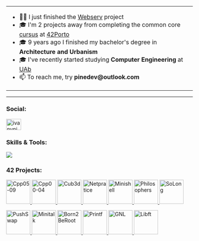 <!--  
- ✍🏻 I just finished the [`CPP04`](https://github.com/pin3dev/42_CPP_Modules_00-04) module projects
- 🎓 I'm 4 projects away from completing the common core [`cursus`](https://github.com/pin3dev/42_cursus) at [42Porto](https://www.42porto.com/)
- 🎓 9 years ago I finished my bachelor's degree in **_Architecture and Urbanism_**
- 🎓 I've recently started studying  **_Computer Engineering_** at [UAb](https://portal.uab.pt/)
- 📫 To reach me, try **`pinedev@outlook.com`**
 </p>
 -->

 <table style="width: 100%;">
  <tr>
   <!--  <td style="width: 40%;"><a href="https://github.com/oakoudad/badge42"><img src="https://badge.mediaplus.ma/binary/ivbatist" alt="ivbatist's 42 stats" style="max-width: 100%;"></a></td>  -->
  </tr>
  <tr>
    <td style="text-align: left;">
      <ul>
        <li>✍🏻 I just finished the <a href="https://github.com/pin3dev/42_Webserv">Webserv</a> project</li>
        <li>🎓 I'm 2 projects away from completing the common core <a href="https://github.com/pin3dev/42_cursus">cursus</a> at <a href="https://www.42porto.com/">42Porto</a></li>
        <li>🎓 9 years ago I finished my bachelor's degree in <strong>Architecture and Urbanism</strong></li>
        <li>🎓 I've recently started studying <strong>Computer Engineering</strong> at <a href="https://portal.uab.pt/">UAb</a></li>
        <li>📫 To reach me, try <strong>pinedev@outlook.com</strong></li>
      </ul>
    </td>
  </tr>
</table>

 
---

<h3 align="left">Social:</h3>
<p align="left">
<a href="https://linkedin.com/in/ivanypinheiro" target="blank">
	<img align="center" src="https://raw.githubusercontent.com/rahuldkjain/github-profile-readme-generator/master/src/images/icons/Social/linked-in-alt.svg" alt="ivanypinheiro" height="30" width="40" />
</a>

<!-- <a href="" target="blank">
	<img align="center" src="https://raw.githubusercontent.com/rahuldkjain/github-profile-readme-generator/master/src/images/icons/Social/instagram.svg" alt="ivanypinheiro" height="30" width="40" />
</a>
<a href="https://www.behance.net/ivanypinheiro" target="blank">
	<img align="center" src="https://raw.githubusercontent.com/rahuldkjain/github-profile-readme-generator/master/src/images/icons/Social/behance.svg" alt="ivanypinheiro" height="30" width="40" />
</a> -->
</p>

<h3 align="left">Skills & Tools:</h3>
<p align="left">
  <a href="https://skillicons.dev">
    <img src="https://skillicons.dev/icons?i=obsidian,notion,debian,linux,bash,c,cpp,regex,git,vim,vscode,ai,ps,pr,ae&theme=dark&perline=8" />
  </a>
</p>

<h3 align="left">42 Projects:</h3>
<!-- <h5 align="left">Rank 04</h5> -->

<p align="left">
	<a href="https://github.com/pin3dev/42_Cursus">
	<img alt="Cpp05-09" src="https://github.com/pin3dev/42-project-badges/blob/main/badges/ft_containersm.png" width="65" height="65" />
	<img alt="Cpp00-04" src="https://github.com/pin3dev/42-project-badges/blob/main/badges/cppm.png" width="65" height="65" />
	<img alt="Cub3d" src="https://github.com/pin3dev/42-project-badges/blob/main/badges/cub3de.png" width="65" height="65" />
	<img alt="Netpratice" src="https://github.com/pin3dev/42-project-badges/blob/main/badges/netpracticem.png" width="65" height="65" />
	<img alt="Minishell" src="https://github.com/pin3dev/42-project-badges/blob/main/badges/minishelle.png" width="65" height="65" />
	<img alt="Philosophers" src="https://github.com/pin3dev/42-project-badges/blob/main/badges/philosopherse.png" width="65" height="65" />
	<img alt="SoLong" src="https://github.com/pin3dev/42-project-badges/blob/main/badges/so_longe.png" width="65" height="65" />
	</a>
</p>
<p align="left">
	<a href="https://github.com/pin3dev/42_Cursus">
	<img alt="PushSwap" src="https://github.com/pin3dev/42-project-badges/blob/main/badges/push_swape.png" width="65" height="65" />
	<img alt="Minitalk" src="https://github.com/pin3dev/42-project-badges/blob/main/badges/minitalkm.png" width="65" height="65" />
	<img alt="Born2BeRoot" src="https://github.com/pin3dev/42-project-badges/blob/main/badges/born2beroote.png" width="65" height="65" />
	<img alt="Printf" src="https://github.com/pin3dev/42-project-badges/blob/main/badges/ft_printfe.png" width="65" height="65" />
	<img alt="GNL" src="https://github.com/pin3dev/42-project-badges/blob/main/badges/get_next_linem.png" width="65" height="65" />
	<img alt="Libft" src="https://github.com/pin3dev/42-project-badges/blob/main/badges/libftm.png" width="65" height="65" />
	</a>
</p>
<!-- </p> -->
<!-- <h5 align="left">Rank 03</h5> -->
<!-- <p align="left"> -->
<!-- </p> -->
<!-- <h5 align="left">Rank 02</h5> -->
<!-- <p align="left"> -->
<!-- </p> -->
<!-- <h5 align="left">Rank 01</h5> -->
<!-- <p align="left"> -->
<!-- </p> -->
<!-- <h5 align="left">Rank 00</h5> -->
<!-- <p align="left"> -->
